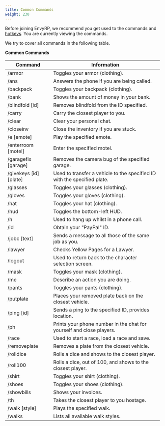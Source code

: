 ```yaml
---
title: Common Commands
weight: 230
---
```


Before joining EnvyRP, we recommend you get used to the commands and [hotkeys](docs/getting-started/hotkeys).
You are currently viewing the commands.

We try to cover all commands in the following table.

**Common Commands**

| Command                       | Information                                                               |
|-------------------------------|---------------------------------------------------------------------------|
| /armor                        | Toggles your armor (clothing).                                            |
| /ans                          | Answers the phone if you are being called.                                |
| /backpack                     | Toggles your backpack (clothing).                                         |
| /bank                         | Shows the amount of money in your bank.                                   |
| /blindfold [id]               | Removes blindfold from the ID specified.                                  |
| /carry                        | Carry the closest player to you.                                          |
| /clear                        | Clear your personal chat.                                                 |
| /closeinv                     | Close the inventory if you are stuck.                                     |
| /e [emote]                    | Play the specified emote.                                                 |
| /enterroom [motel]            | Enter the specified motel.                                                |
| /garagefix [garage]           | Removes the camera bug of the specified garage.                           |
| /givekeys [id] [plate]        | Used to transfer a vehicle to the specified ID with the specified plate.  |
| /glasses                      | Toggles your glasses (clothing).                                          |
| /gloves                       | Toggles your gloves (clothing).                                           |
| /hat                          | Toggles your hat (clothing).                                              |
| /hud                          | Toggles the bottom-left HUD.                                              |
| /h                            | Used to hang up whilst in a phone call.                                   |
| /id                           | Obtain your "PayPal" ID.                                                  |
| /jobc [text]                  | Sends a message to all those of the same job as you.                      |
| /lawyer                       | Checks Yellow Pages for a Lawyer.                                         |
| /logout                       | Used to return back to the character selection screen.                    |
| /mask                         | Toggles your mask (clothing).                                             |
| /me                           | Describe an action you are doing.                                         |
| /pants                        | Toggles your pants (clothing).                                            |
| /putplate                     | Places your removed plate back on the closest vehicle.                    |
| /ping [id]                    | Sends a ping to the specified ID, provides location.                      |
| /ph                           | Prints your phone number in the chat for yourself and close players.      |
| /race                         | Used to start a race, load a race and save.                               |
| /removeplate                  | Removes a plate from the closest vehicle.                                 |
| /rolldice                     | Rolls a dice and shows to the closest player.                             |
| /roll100                      | Rolls a dice, out of 100, and shows to the closest player.                |
| /shirt                        | Toggles your shirt (clothing).                                            |
| /shoes                        | Toggles your shoes (clothing).                                            |
| /showbills                    | Shows your invoices.                                                      |
| /th                           | Takes the closest player to you hostage.                                  |
| /walk [style]                 | Plays the specified walk.                                                 |
| /walks                        | Lists all available walk styles.                                          |       
